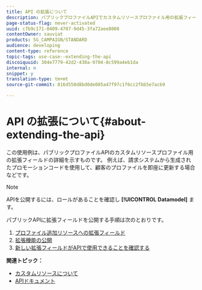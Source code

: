 ```yaml
---
title: API の拡張について
description: パブリックプロファイルAPIでカスタムリソースプロファイル用の拡張フィールドを公開する方法を説明します。
page-status-flag: never-activated
uuid: c7b9c171-0409-4707-9d45-3fa72aee8008
contentOwner: sauviat
products: SG_CAMPAIGN/STANDARD
audience: developing
content-type: reference
topic-tags: use-case--extending-the-api
discoiquuid: 304e7779-42d2-430a-9704-8c599a4eb1da
internal: n
snippet: y
translation-type: tm+mt
source-git-commit: 816d550d8bd0de085a47f97c1f6cc2fbb5e7acb9

---
```



# API の拡張について{#about-extending-the-api}

この使用例は、パブリックプロファイルAPIのカスタムリソースプロファイル用の拡張フィールドの詳細を示すものです。 例えば、請求システムから生成されたプロモーションコードを使用して、顧客のプロファイルを即座に更新する場合などです。

>[!NOTE]
>
>APIを公開するには、ロールがあることを確認し **[!UICONTROL Datamodel]** ます。

パブリックAPIに拡張フィールドを公開する手順は次のとおりです。

1. [プロファイル追加リソースへの拡張フィールド](../../developing/using/step-1--add-extension-fields-to-the-profile-resource.md)
1. [拡張機能の公開](../../developing/using/step-2--publish-the-extension.md)
1. [新しい拡張フィールドがAPIで使用できることを確認する](../../developing/using/step-3--verify-the-extension.md)

**関連トピック：**

* [カスタムリソースについて](../../developing/using/data-model-concepts.md)
* [APIドキュメント](../../api/using/get-started-apis.md)
